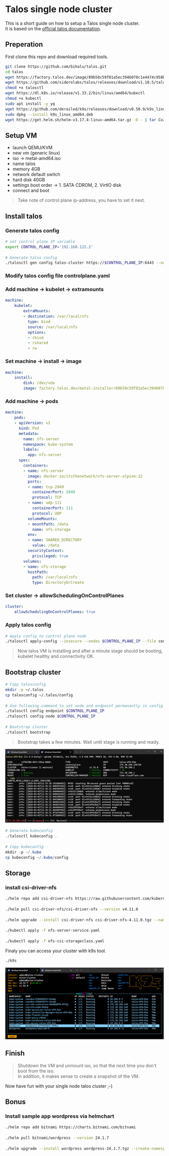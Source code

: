 # Talos single node cluster

This is a short guide on how to setup a Talos single node cluster.  
It is based on the [official talos documentation](https://www.talos.dev/v1.10/talos-guides/install/virtualized-platforms/hyper-v/).  

## Preperation

First clone this repo and download required tools.

```bash
git clone https://github.com/bihalu/talos.git
cd talos
wget https://factory.talos.dev/image/89b50c59f01a5ec3946078c1e4474c958b6f7fe9064654e15385ad1ad73f536c/v1.10.5/metal-amd64.iso
wget https://github.com/siderolabs/talos/releases/download/v1.10.5/talosctl-linux-amd64 -O talosctl
chmod +x talosctl
wget https://dl.k8s.io/release/v1.33.2/bin/linux/amd64/kubectl
chmod +x kubectl
sudo apt install -y yq
wget https://github.com/derailed/k9s/releases/download/v0.50.9/k9s_linux_amd64.deb
sudo dpkg --install k9s_linux_amd64.deb
wget https://get.helm.sh/helm-v3.17.4-linux-amd64.tar.gz -O - | tar Cxzf /tmp - && cp /tmp/linux-amd64/helm .

```

## Setup VM

* launch QEMU/KVM
* new vm (generic linux)
* iso -> metal-amd64.iso
* name talos
* memory 4GB
* network default switch
* hard disk 40GB
* settings boot order -> 1. SATA CDROM, 2. VirtIO disk
* connect and boot

> Take note of control plane ip-address, you have to set it next.

## Install talos

### Generate talos config

```bash
# set control plane IP variable
export CONTROL_PLANE_IP='192.168.122.2'

# Generate talos config
./talosctl gen config talos-cluster https://$CONTROL_PLANE_IP:6443 --output-dir .

```

### Modify talos config file controlplane.yaml

### Add machine -> kubelet -> extramounts

```yaml
machine:
    kubelet:
        extraMounts:
        - destination: /var/local/nfs
          type: bind
          source: /var/local/nfs
          options:
          - rbind
          - rshared
          - rw

```

### Set machine -> install -> image

```yaml
machine:
    install:
        disk: /dev/vda
        image: factory.talos.dev/metal-installer/89b50c59f01a5ec3946078c1e4474c958b6f7fe9064654e15385ad1ad73f536c:v1.10.5

```

### Add machine -> pods

```yaml
machine:
    pods:
    - apiVersion: v1
      kind: Pod
      metadata:
        name: nfs-server
        namespace: kube-system
        labels:
          app: nfs-server
      spec:
        containers:
        - name: nfs-server
          image: docker.io/itsthenetwork/nfs-server-alpine:12
          ports:
          - name: tcp-2049 
            containerPort: 2049
            protocol: TCP
          - name: udp-111
            containerPort: 111
            protocol: UDP
          volumeMounts:
          - mountPath: /data
            name: nfs-storage
          env:
          - name: SHARED_DIRECTORY
            value: /data
          securityContext:
            privileged: true
        volumes:
        - name: nfs-storage
          hostPath:
            path: /var/local/nfs
            type: DirectoryOrCreate

```

### Set cluster -> allowSchedulingOnControlPlanes

```yaml
cluster:
    allowSchedulingOnControlPlanes: true
```

### Apply talos config

```bash
# Apply config to control plane node
./talosctl apply-config --insecure --nodes $CONTROL_PLANE_IP --file controlplane.yaml

```

> Now talos VM is installing and after a minute stage should be booting, kubelet healthy and connectivity OK.

## Bootstrap cluster

```bash
# Copy talosconfig
mkdir -p ~/.talos
cp talosconfig ~/.talos/config

# Use following command to set node and endpoint permanantly in config so you dont have to type it everytime
./talosctl config endpoint $CONTROL_PLANE_IP
./talosctl config node $CONTROL_PLANE_IP

# Bootstrap cluster
./talosctl bootstrap

```
> Bootstrap takes a few minutes. Wait until stage is running and ready.

![booting](./booting.png)

```powershell
# Generate kubeconfig
./talosctl kubeconfig .

# Copy kubeconfig
mkdir -p ~/.kube
cp kubeconfig ~/.kube/config

```

## Storage

### install csi-driver-nfs

```bash
./helm repo add csi-driver-nfs https://raw.githubusercontent.com/kubernetes-csi/csi-driver-nfs/master/charts

./helm pull csi-driver-nfs/csi-driver-nfs --version v4.11.0

./helm upgrade --install csi-driver-nfs csi-driver-nfs-4.11.0.tgz --namespace kube-system --version v4.11.0

./kubectl apply -f nfs-server-service.yaml

./kubectl apply -f nfs-csi-storageclass.yaml

```

Finaly you can access your cluster with k9s tool.

```bash
./k9s

```

![k9s](./k9s.png)

## Finish

> Shutdown the VM and unmount iso, so that the next time you don't boot from the iso.  
  In addition, it makes sense to create a snapshot of the VM.

Now have fun with your single node talos cluster ;-)


## Bonus

### Install sample app wordpress via helmchart

```bash
./helm repo add bitnami https://charts.bitnami.com/bitnami

./helm pull bitnami/wordpress --version 24.1.7

./helm upgrade --install wordpress wordpress-24.1.7.tgz --create-namespace --namespace wordpress --version 24.1.7 --set service.type=NodePort --set service.nodePorts.http=30000 --set mariadb.auth.rootPassword="topsecret" --set mariadb.auth.password="secret" --set wordpressUsername="admin"

```
